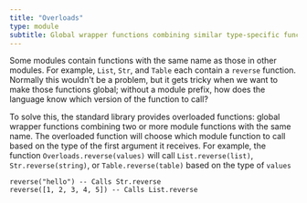 ```yaml
---
title: "Overloads"
type: module
subtitle: Global wrapper functions combining similar type-specific functions
---
```


Some modules contain functions with the same name as those in other modules. For
example, `List`, `Str`, and `Table` each contain a `reverse` function. Normally
this wouldn't be a problem, but it gets tricky when we want to make those
functions global; without a module prefix, how does the language know which
version of the function to call?

To solve this, the standard library provides overloaded functions: global
wrapper functions combining two or more module functions with the same name. The
overloaded function will choose which module function to call based on the type
of the first argument it receives. For example, the function
`Overloads.reverse(values)` will call `List.reverse(list)`,
`Str.reverse(string)`, or `Table.reverse(table)` based on the type of `values`

```ptls
reverse("hello") -- Calls Str.reverse
reverse([1, 2, 3, 4, 5]) -- Calls List.reverse
```
